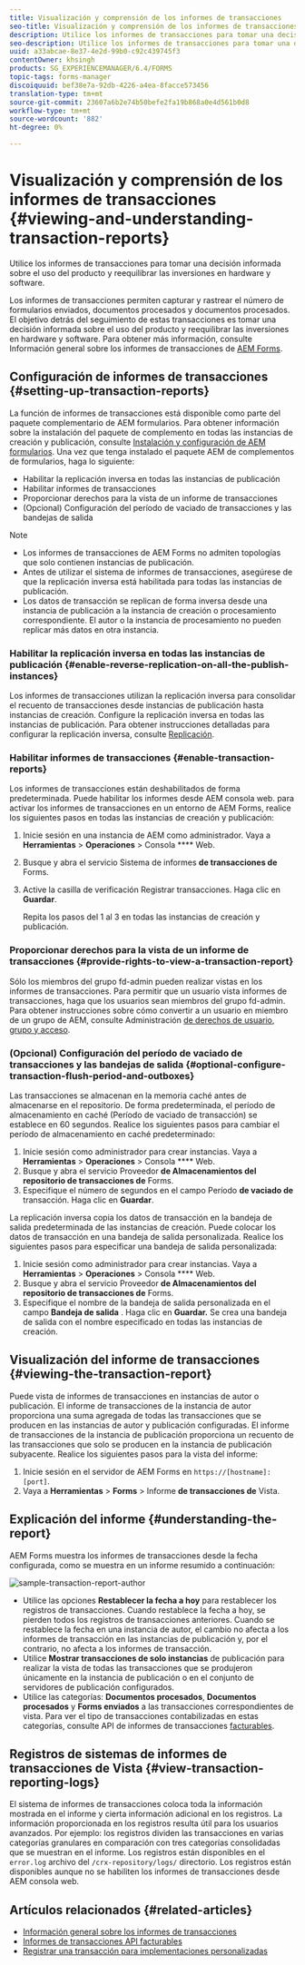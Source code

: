 ```yaml
---
title: Visualización y comprensión de los informes de transacciones
seo-title: Visualización y comprensión de los informes de transacciones
description: Utilice los informes de transacciones para tomar una decisión informada sobre el uso del producto y reequilibrar las inversiones en hardware y software.
seo-description: Utilice los informes de transacciones para tomar una decisión informada sobre el uso del producto y reequilibrar las inversiones en hardware y software.
uuid: a33abcae-8e37-4e2d-99b0-c92c439745f3
contentOwner: khsingh
products: SG_EXPERIENCEMANAGER/6.4/FORMS
topic-tags: forms-manager
discoiquuid: bef38e7a-92db-4226-a4ea-8facce573456
translation-type: tm+mt
source-git-commit: 23607a6b2e74b50befe2fa19b868a0e4d561b0d8
workflow-type: tm+mt
source-wordcount: '882'
ht-degree: 0%

---
```



# Visualización y comprensión de los informes de transacciones {#viewing-and-understanding-transaction-reports}

Utilice los informes de transacciones para tomar una decisión informada sobre el uso del producto y reequilibrar las inversiones en hardware y software.

Los informes de transacciones permiten capturar y rastrear el número de formularios enviados, documentos procesados y documentos procesados. El objetivo detrás del seguimiento de estas transacciones es tomar una decisión informada sobre el uso del producto y reequilibrar las inversiones en hardware y software. Para obtener más información, consulte Información general sobre los informes de transacciones de [AEM Forms](/help/forms/using/transaction-reports-overview.md).

## Configuración de informes de transacciones  {#setting-up-transaction-reports}

La función de informes de transacciones está disponible como parte del paquete complementario de AEM formularios. Para obtener información sobre la instalación del paquete de complemento en todas las instancias de creación y publicación, consulte [Instalación y configuración de AEM formularios](https://helpx.adobe.com/experience-manager/6-4/forms/using/installing-configuring-aem-forms-osgi.html). Una vez que tenga instalado el paquete AEM de complementos de formularios, haga lo siguiente:

* Habilitar la replicación inversa en todas las instancias de publicación
* Habilitar informes de transacciones
* Proporcionar derechos para la vista de un informe de transacciones
* (Opcional) Configuración del período de vaciado de transacciones y las bandejas de salida

>[!NOTE]
>
>* Los informes de transacciones de AEM Forms no admiten topologías que solo contienen instancias de publicación.
>* Antes de utilizar el sistema de informes de transacciones, asegúrese de que la replicación inversa está habilitada para todas las instancias de publicación.
>* Los datos de transacción se replican de forma inversa desde una instancia de publicación a la instancia de creación o procesamiento correspondiente. El autor o la instancia de procesamiento no pueden replicar más datos en otra instancia.

>



### Habilitar la replicación inversa en todas las instancias de publicación {#enable-reverse-replication-on-all-the-publish-instances}

Los informes de transacciones utilizan la replicación inversa para consolidar el recuento de transacciones desde instancias de publicación hasta instancias de creación. Configure la replicación inversa en todas las instancias de publicación. Para obtener instrucciones detalladas para configurar la replicación inversa, consulte [Replicación](/help/sites-deploying/replication.md).

### Habilitar informes de transacciones {#enable-transaction-reports}

Los informes de transacciones están deshabilitados de forma predeterminada. Puede habilitar los informes desde AEM consola web. para activar los informes de transacciones en un entorno de AEM Forms, realice los siguientes pasos en todas las instancias de creación y publicación:

1. Inicie sesión en una instancia de AEM como administrador. Vaya a **Herramientas** > **Operaciones** > Consola **** Web.
1. Busque y abra el servicio Sistema de informes **de transacciones de** Forms.
1. Active la casilla de verificación Registrar transacciones. Haga clic en **Guardar**.

   Repita los pasos del 1 al 3 en todas las instancias de creación y publicación.

### Proporcionar derechos para la vista de un informe de transacciones {#provide-rights-to-view-a-transaction-report}

Sólo los miembros del grupo fd-admin pueden realizar vistas en los informes de transacciones. Para permitir que un usuario vista informes de transacciones, haga que los usuarios sean miembros del grupo fd-admin. Para obtener instrucciones sobre cómo convertir a un usuario en miembro de un grupo de AEM, consulte Administración [de derechos de usuario, grupo y acceso](/help/sites-administering/user-group-ac-admin.md).

### (Opcional) Configuración del período de vaciado de transacciones y las bandejas de salida {#optional-configure-transaction-flush-period-and-outboxes}

Las transacciones se almacenan en la memoria caché antes de almacenarse en el repositorio. De forma predeterminada, el período de almacenamiento en caché (Período de vaciado de transacción) se establece en 60 segundos. Realice los siguientes pasos para cambiar el período de almacenamiento en caché predeterminado:

1. Inicie sesión como administrador para crear instancias. Vaya a **Herramientas** > **Operaciones** > Consola **** Web.
1. Busque y abra el servicio Proveedor **de Almacenamientos del repositorio de transacciones de** Forms.
1. Especifique el número de segundos en el campo Período **de vaciado de** transacción. Haga clic en **Guardar**.

La replicación inversa copia los datos de transacción en la bandeja de salida predeterminada de las instancias de creación. Puede colocar los datos de transacción en una bandeja de salida personalizada. Realice los siguientes pasos para especificar una bandeja de salida personalizada:

1. Inicie sesión como administrador para crear instancias. Vaya a **Herramientas** > **Operaciones** > Consola **** Web.
1. Busque y abra el servicio Proveedor **de Almacenamientos del repositorio de transacciones de** Forms.
1. Especifique el nombre de la bandeja de salida personalizada en el campo **Bandeja de salida** . Haga clic en **Guardar.** Se crea una bandeja de salida con el nombre especificado en todas las instancias de creación.

## Visualización del informe de transacciones {#viewing-the-transaction-report}

Puede vista de informes de transacciones en instancias de autor o publicación. El informe de transacciones de la instancia de autor proporciona una suma agregada de todas las transacciones que se producen en las instancias de autor y publicación configuradas. El informe de transacciones de la instancia de publicación proporciona un recuento de las transacciones que solo se producen en la instancia de publicación subyacente. Realice los siguientes pasos para la vista del informe:

1. Inicie sesión en el servidor de AEM Forms en `https://[hostname]:[port]`.
1. Vaya a **Herramientas** > **Forms** > Informe **de transacciones de** Vista.

## Explicación del informe {#understanding-the-report}

AEM Forms muestra los informes de transacciones desde la fecha configurada, como se muestra en un informe resumido a continuación:

![sample-transaction-report-author](assets/sample-transaction-report-author.png)

* Utilice las opciones **Restablecer la fecha a hoy** para restablecer los registros de transacciones. Cuando restablece la fecha a hoy, se pierden todos los registros de transacciones anteriores. Cuando se restablece la fecha en una instancia de autor, el cambio no afecta a los informes de transacción en las instancias de publicación y, por el contrario, no afecta a los informes de transacción.
* Utilice **Mostrar transacciones de solo instancias** de publicación para realizar la vista de todas las transacciones que se produjeron únicamente en la instancia de publicación o en el conjunto de servidores de publicación configurados.
* Utilice las categorías: **Documentos procesados**, **Documentos procesados** y **Forms enviados** a las transacciones correspondientes de vista. Para ver el tipo de transacciones contabilizadas en estas categorías, consulte API de informes de transacciones [facturables](/help/forms/using/transaction-reports-billable-apis.md).

## Registros de sistemas de informes de transacciones de Vista {#view-transaction-reporting-logs}

El sistema de informes de transacciones coloca toda la información mostrada en el informe y cierta información adicional en los registros. La información proporcionada en los registros resulta útil para los usuarios avanzados. Por ejemplo: los registros dividen las transacciones en varias categorías granulares en comparación con tres categorías consolidadas que se muestran en el informe. Los registros están disponibles en el `error.log` archivo del `/crx-repository/logs/` directorio. Los registros están disponibles aunque no se habiliten los informes de transacciones desde AEM consola web.

## Artículos relacionados {#related-articles}

* [Información general sobre los informes de transacciones](/help/forms/using/transaction-reports-overview.md)
* [Informes de transacciones API facturables](/help/forms/using/transaction-reports-billable-apis.md)
* [Registrar una transacción para implementaciones personalizadas](/help/forms/using/record-transaction-custom-implementation.md)

